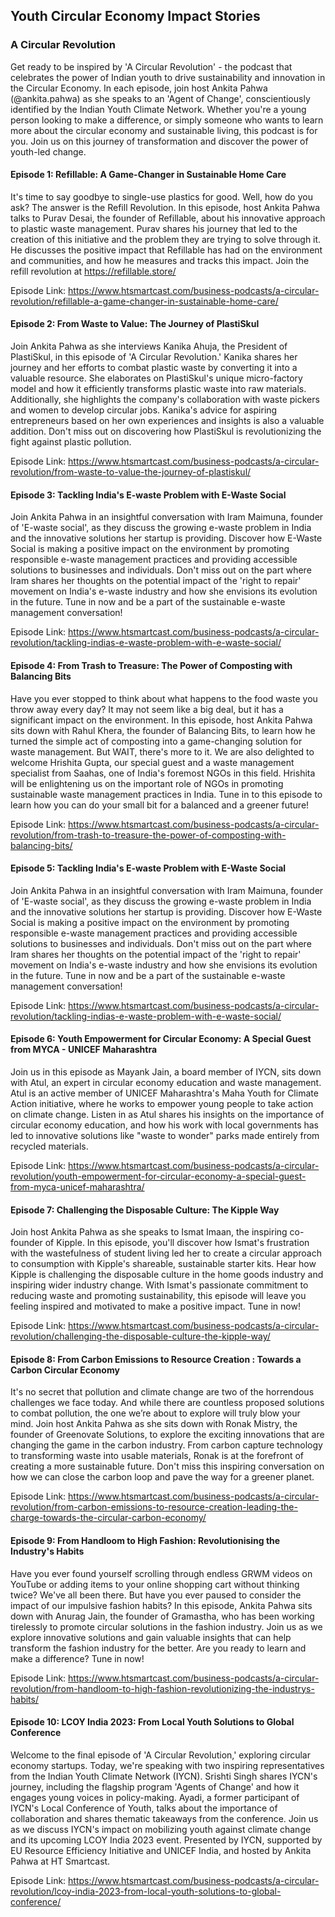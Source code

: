 
## Youth Circular Economy Impact Stories


### A Circular Revolution

Get ready to be inspired by 'A Circular Revolution' - the podcast that celebrates the power of Indian youth to drive sustainability and innovation in the Circular Economy. In each episode, join host Ankita Pahwa (@ankita.pahwa) as she speaks to an 'Agent of Change', conscientiously identified by the Indian Youth Climate Network. Whether you're a young person looking to make a difference, or simply someone who wants to learn more about the circular economy and sustainable living, this podcast is for you. Join us on this journey of transformation and discover the power of youth-led change.

#### Episode 1: Refillable: A Game-Changer in Sustainable Home Care

It's time to say goodbye to single-use plastics for good. Well, how do you ask? The answer is the Refill Revolution. In this episode, host Ankita Pahwa talks to Purav Desai, the founder of Refillable, about his innovative approach to plastic waste management. Purav shares his journey that led to the creation of this initiative and the problem they are trying to solve through it. He discusses the positive impact that Refillable has had on the environment and communities, and how he measures and tracks this impact. Join the refill revolution at https://refillable.store/

Episode Link:
https://www.htsmartcast.com/business-podcasts/a-circular-revolution/refillable-a-game-changer-in-sustainable-home-care/


#### Episode 2: From Waste to Value: The Journey of PlastiSkul

Join Ankita Pahwa as she interviews Kanika Ahuja, the President of PlastiSkul, in this episode of 'A Circular Revolution.' Kanika shares her journey and her efforts to combat plastic waste by converting it into a valuable resource. She elaborates on PlastiSkul's unique micro-factory model and how it efficiently transforms plastic waste into raw materials. Additionally, she highlights the company's collaboration with waste pickers and women to develop circular jobs. Kanika's advice for aspiring entrepreneurs based on her own experiences and insights is also a valuable addition. Don't miss out on discovering how PlastiSkul is revolutionizing the fight against plastic pollution.

Episode Link:
https://www.htsmartcast.com/business-podcasts/a-circular-revolution/from-waste-to-value-the-journey-of-plastiskul/


#### Episode 3: Tackling India's E-waste Problem with E-Waste Social

Join Ankita Pahwa in an insightful conversation with Iram Maimuna, founder of 'E-waste social', as they discuss the growing e-waste problem in India and the innovative solutions her startup is providing. Discover how E-Waste Social is making a positive impact on the environment by promoting responsible e-waste management practices and providing accessible solutions to businesses and individuals.
Don't miss out on the part where Iram shares her thoughts on the potential impact of the 'right to repair' movement on India's e-waste industry and how she envisions its evolution in the future. Tune in now and be a part of the sustainable e-waste management conversation!

Episode Link:
https://www.htsmartcast.com/business-podcasts/a-circular-revolution/tackling-indias-e-waste-problem-with-e-waste-social/


#### Episode 4: From Trash to Treasure: The Power of Composting with Balancing Bits

Have you ever stopped to think about what happens to the food waste you throw away every day? It may not seem like a big deal, but it has a significant impact on the environment. In this episode, host Ankita Pahwa sits down with Rahul Khera, the founder of Balancing Bits, to learn how he turned the simple act of composting into a game-changing solution for waste management. But WAIT, there's more to it. We are also delighted to welcome Hrishita Gupta, our special guest and a waste management specialist from Saahas, one of India's foremost NGOs in this field. Hrishita will be enlightening us on the important role of NGOs in promoting sustainable waste management practices in India. Tune in to this episode to learn how you can do your small bit for a balanced and a greener future!

Episode Link:
https://www.htsmartcast.com/business-podcasts/a-circular-revolution/from-trash-to-treasure-the-power-of-composting-with-balancing-bits/


#### Episode 5: Tackling India's E-waste Problem with E-Waste Social

Join Ankita Pahwa in an insightful conversation with Iram Maimuna, founder of 'E-waste social', as they discuss the growing e-waste problem in India and the innovative solutions her startup is providing. Discover how E-Waste Social is making a positive impact on the environment by promoting responsible e-waste management practices and providing accessible solutions to businesses and individuals.
Don't miss out on the part where Iram shares her thoughts on the potential impact of the 'right to repair' movement on India's e-waste industry and how she envisions its evolution in the future. Tune in now and be a part of the sustainable e-waste management conversation!


Episode Link:
https://www.htsmartcast.com/business-podcasts/a-circular-revolution/tackling-indias-e-waste-problem-with-e-waste-social/

#### Episode 6: Youth Empowerment for Circular Economy: A Special Guest from MYCA - UNICEF Maharashtra
Join us in this episode as Mayank Jain, a board member of IYCN, sits down with Atul, an expert in circular economy education and waste management. Atul is an active member of UNICEF Maharashtra's Maha Youth for Climate Action initiative, where he works to empower young people to take action on climate change. Listen in as Atul shares his insights on the importance of circular economy education, and how his work with local governments has led to innovative solutions like "waste to wonder" parks made entirely from recycled materials.

Episode Link:
https://www.htsmartcast.com/business-podcasts/a-circular-revolution/youth-empowerment-for-circular-economy-a-special-guest-from-myca-unicef-maharashtra/


#### Episode 7: Challenging the Disposable Culture: The Kipple Way

Join host Ankita Pahwa as she speaks to Ismat Imaan, the inspiring co-founder of Kipple. In this episode, you'll discover how Ismat's frustration with the wastefulness of student living led her to create a circular approach to consumption with Kipple's shareable, sustainable starter kits. Hear how Kipple is challenging the disposable culture in the home goods industry and inspiring wider industry change. With Ismat's passionate commitment to reducing waste and promoting sustainability, this episode will leave you feeling inspired and motivated to make a positive impact. Tune in now!

Episode Link:
https://www.htsmartcast.com/business-podcasts/a-circular-revolution/challenging-the-disposable-culture-the-kipple-way/


#### Episode 8: From Carbon Emissions to Resource Creation : Towards a Carbon Circular Economy

It's no secret that pollution and climate change are two of the horrendous challenges we face today. And while there are countless proposed solutions to combat pollution, the one we’re about to explore will truly blow your mind. Join host Ankita Pahwa as she sits down with Ronak Mistry, the founder of Greenovate Solutions, to explore the exciting innovations that are changing the game in the carbon industry. From carbon capture technology to transforming waste into usable materials, Ronak is at the forefront of creating a more sustainable future. Don't miss this inspiring conversation on how we can close the carbon loop and pave the way for a greener planet.


Episode Link:
https://www.htsmartcast.com/business-podcasts/a-circular-revolution/from-carbon-emissions-to-resource-creation-leading-the-charge-towards-the-circular-carbon-economy/


#### Episode 9: From Handloom to High Fashion: Revolutionising the Industry's Habits

Have you ever found yourself scrolling through endless GRWM videos on YouTube or adding items to your online shopping cart without thinking twice? We've all been there. But have you ever paused to consider the impact of our impulsive fashion habits? In this episode, Ankita Pahwa sits down with Anurag Jain, the founder of Gramastha, who has been working tirelessly to promote circular solutions in the fashion industry. Join us as we explore innovative solutions and gain valuable insights that can help transform the fashion industry for the better. Are you ready to learn and make a difference? Tune in now!

Episode Link:
https://www.htsmartcast.com/business-podcasts/a-circular-revolution/from-handloom-to-high-fashion-revolutionizing-the-industrys-habits/


#### Episode 10: LCOY India 2023: From Local Youth Solutions to Global Conference

Welcome to the final episode of 'A Circular Revolution,' exploring circular economy startups. Today, we're speaking with two inspiring representatives from the Indian Youth Climate Network (IYCN). Srishti Singh shares IYCN's journey, including the flagship program 'Agents of Change' and how it engages young voices in policy-making. Ayadi, a former participant of IYCN's Local Conference of Youth, talks about the importance of collaboration and shares thematic takeaways from the conference. Join us as we discuss IYCN's impact on mobilizing youth against climate change and its upcoming LCOY India 2023 event. Presented by IYCN, supported by EU Resource Efficiency Initiative and UNICEF India, and hosted by Ankita Pahwa at HT Smartcast.

Episode Link:
https://www.htsmartcast.com/business-podcasts/a-circular-revolution/lcoy-india-2023-from-local-youth-solutions-to-global-conference/

